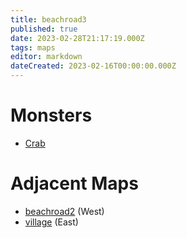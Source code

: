 ```yaml
---
title: beachroad3
published: true
date: 2023-02-28T21:17:19.000Z
tags: maps
editor: markdown
dateCreated: 2023-02-16T00:00:00.000Z
---
```



# Monsters
 * [Crab](/monsters/crab)

# Adjacent Maps
 * [beachroad2](/maps/beachroad2) (West)
 * [village](/maps/village) (East)
